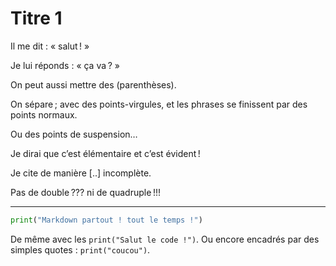 # Titre 1

Il me dit : « salut ! »

Je lui réponds : « ça va ? »

On peut aussi mettre des (parenthèses).

On sépare ; avec des points-virgules, et les phrases se finissent par des points normaux.

Ou des points de suspension…

Je dirai que c’est élémentaire et c’est évident !

Je cite de manière [..] incomplète.

Pas de double ??? ni de quadruple !!!

----

```python
print("Markdown partout ! tout le temps !")
```

De même avec les ``print("Salut le code !")``. Ou encore encadrés par des simples quotes : `print("coucou")`.
